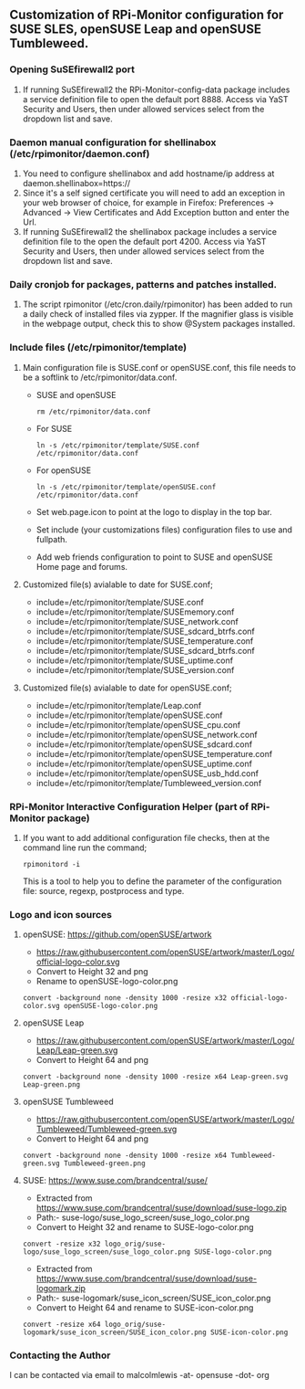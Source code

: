 ## Customization of RPi-Monitor configuration for SUSE SLES, openSUSE Leap and openSUSE Tumbleweed.

### Opening SuSEfirewall2 port

1. If running SuSEfirewall2 the RPi-Monitor-config-data package includes a service definition
   file to open the default port 8888. Access via YaST Security and Users, then under allowed
   services select from the dropdown list and save.

### Daemon manual configuration for shellinabox (/etc/rpimonitor/daemon.conf)

1. You need to configure shellinabox and add hostname/ip address at daemon.shellinabox=https://
2. Since it's a self signed certificate you will need to add an exception in your web browser of
   choice, for example in Firefox: Preferences -> Advanced -> View Certificates and Add Exception
   button and enter the Url.
3. If running SuSEfirewall2 the shellinabox package includes a service definition file to the open
   the default port 4200. Access via YaST Security and Users, then under allowed services select
   from the dropdown list and save.

### Daily cronjob for packages, patterns and patches installed.

1. The script rpimonitor (/etc/cron.daily/rpimonitor) has been added to run a daily check of
   installed files via zypper. If the magnifier glass is visible in the webpage output, check
   this to show @System packages installed.

### Include files (/etc/rpimonitor/template)

1. Main configuration file is SUSE.conf or openSUSE.conf, this file needs to be a softlink to
   /etc/rpimonitor/data.conf.

    * SUSE and openSUSE

      `rm /etc/rpimonitor/data.conf`

   * For SUSE

     `ln -s /etc/rpimonitor/template/SUSE.conf /etc/rpimonitor/data.conf`

   * For openSUSE

     `ln -s /etc/rpimonitor/template/openSUSE.conf /etc/rpimonitor/data.conf`

   * Set web.page.icon to point at the logo to display in the top bar.
   * Set include (your customizations files) configuration files to use and fullpath.
   * Add web friends configuration to point to SUSE and openSUSE Home page and forums.

2. Customized file(s) avialable to date for SUSE.conf;
   * include=/etc/rpimonitor/template/SUSE.conf
   * include=/etc/rpimonitor/template/SUSEmemory.conf
   * include=/etc/rpimonitor/template/SUSE_network.conf
   * include=/etc/rpimonitor/template/SUSE_sdcard_btrfs.conf
   * include=/etc/rpimonitor/template/SUSE_temperature.conf
   * include=/etc/rpimonitor/template/SUSE_sdcard_btrfs.conf
   * include=/etc/rpimonitor/template/SUSE_uptime.conf
   * include=/etc/rpimonitor/template/SUSE_version.conf

3. Customized file(s) avialable to date for openSUSE.conf;
   * include=/etc/rpimonitor/template/Leap.conf
   * include=/etc/rpimonitor/template/openSUSE.conf
   * include=/etc/rpimonitor/template/openSUSE_cpu.conf
   * include=/etc/rpimonitor/template/openSUSE_network.conf
   * include=/etc/rpimonitor/template/openSUSE_sdcard.conf
   * include=/etc/rpimonitor/template/openSUSE_temperature.conf
   * include=/etc/rpimonitor/template/openSUSE_uptime.conf
   * include=/etc/rpimonitor/template/openSUSE_usb_hdd.conf
   * include=/etc/rpimonitor/template/Tumbleweed_version.conf

### RPi-Monitor Interactive Configuration Helper (part of RPi-Monitor package)

1. If you want to add additional configuration file checks, then at the command line
   run the command;

   `rpimonitord -i`

   This is a tool to help you to define the parameter of the configuration file:
   source, regexp, postprocess and type.

### Logo and icon sources

1. openSUSE: https://github.com/openSUSE/artwork
   * https://raw.githubusercontent.com/openSUSE/artwork/master/Logo/official-logo-color.svg
   * Convert to Height 32 and png
   * Rename to openSUSE-logo-color.png

   `convert -background none -density 1000 -resize x32 official-logo-color.svg openSUSE-logo-color.png`

2. openSUSE Leap
   * https://raw.githubusercontent.com/openSUSE/artwork/master/Logo/Leap/Leap-green.svg
   * Convert to Height 64 and png

   `convert -background none -density 1000 -resize x64 Leap-green.svg Leap-green.png`

3. openSUSE Tumbleweed
   * https://raw.githubusercontent.com/openSUSE/artwork/master/Logo/Tumbleweed/Tumbleweed-green.svg
   * Convert to Height 64 and png

   `convert -background none -density 1000 -resize x64 Tumbleweed-green.svg Tumbleweed-green.png`

4. SUSE: https://www.suse.com/brandcentral/suse/
   * Extracted from https://www.suse.com/brandcentral/suse/download/suse-logo.zip
   * Path:- suse-logo/suse_logo_screen/suse_logo_color.png
   * Convert to Height 32 and rename to SUSE-logo-color.png

   `convert -resize x32 logo_orig/suse-logo/suse_logo_screen/suse_logo_color.png SUSE-logo-color.png`

   * Extracted from https://www.suse.com/brandcentral/suse/download/suse-logomark.zip
   * Path:- suse-logomark/suse_icon_screen/SUSE_icon_color.png
   * Convert to Height 64 and rename to SUSE-icon-color.png

   `convert -resize x64 logo_orig/suse-logomark/suse_icon_screen/SUSE_icon_color.png SUSE-icon-color.png`

### Contacting the Author

I can be contacted via email to malcolmlewis -at- opensuse -dot- org
